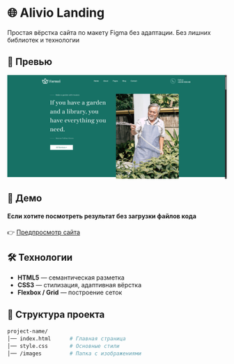# 🌐 Alivio Landing

Простая вёрстка сайта по макету Figma без адаптации. Без лишних библиотек и технологии

## 📸 Превью

![Project Screenshot](./images/site-preview.png)

## 🚀 Демо
#### Если хотите посмотреть результат без загрузки файлов кода

👉 [Предпросмотр сайта](https://nurbcode.github.io/farmzi-landing/)  

## 🛠 Технологии

- **HTML5** — семантическая разметка
- **CSS3** — стилизация, адаптивная вёрстка
- **Flexbox / Grid** — построение сеток

## 📂 Структура проекта

```bash
project-name/
│── index.html      # Главная страница
│── style.css       # Основные стили
│── /images         # Папка с изображениями
```






